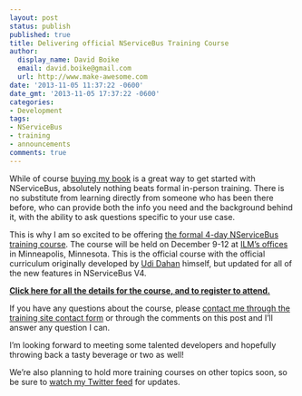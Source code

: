 ```yaml
---
layout: post
status: publish
published: true
title: Delivering official NServiceBus Training Course
author:
  display_name: David Boike
  email: david.boike@gmail.com
  url: http://www.make-awesome.com
date: '2013-11-05 11:37:22 -0600'
date_gmt: '2013-11-05 17:37:22 -0600'
categories:
- Development
tags:
- NServiceBus
- training
- announcements
comments: true
---
```

While of course [buying my book](http://www.packtpub.com/build-distributed-software-systems-using-dot-net-enterprise-service-bus/book) is a great way to get started with NServiceBus, absolutely nothing beats formal in-person training. There is no substitute from learning directly from someone who has been there before, who can provide both the info you need and the background behind it, with the ability to ask questions specific to your use case.

This is why I am so excited to be offering [the formal 4-day NServiceBus training course](http://training.ilmservice.com/). The course will be held on December 9-12 at [ILM’s offices](http://ilmservice.com/) in Minneapolis, Minnesota. This is the official course with the official curriculum originally developed by [Udi Dahan](http://www.udidahan.com/) himself, but updated for all of the new features in NServiceBus V4.

[**Click here for all the details for the course, and to register to attend.**](http://training.ilmservice.com/)

If you have any questions about the course, please [contact me through the training site contact form](http://training.ilmservice.com/Contact) or through the comments on this post and I’ll answer any question I can.

I’m looking forward to meeting some talented developers and hopefully throwing back a tasty beverage or two as well!

We’re also planning to hold more training courses on other topics soon, so be sure to [watch my Twitter feed](https://twitter.com/DavidBoike) for updates.
